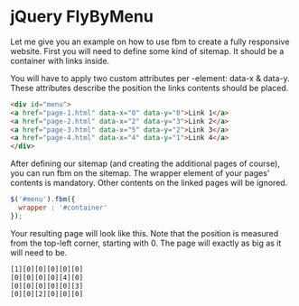 jQuery FlyByMenu
=========

Let me give you an example on how to use fbm to create a fully responsive website.
First you will need to define some kind of sitemap. It should be a container with links inside.

You will have to apply two custom attributes per <a>-element: data-x & data-y.
These attributes describe the position the links contents should be placed.

```html
<div id="menu">
<a href="page-1.html" data-x="0" data-y="0">Link 1</a>
<a href="page-2.html" data-x="2" data-y="3">Link 2</a>
<a href="page-3.html" data-x="5" data-y="2">Link 3</a>
<a href="page-4.html" data-x="4" data-y="1">Link 4</a>
</div>
```
After defining our sitemap (and creating the additional pages of course), you can run fbm on the sitemap.
The wrapper element of your pages' contents is mandatory. Other contents on the linked pages will be ignored.

```javascript
$('#menu').fbm({
  wrapper : '#container'
});
```

Your resulting page will look like this. Note that the position is measured from the top-left corner, starting with 0.
The page will exactly as big as it will need to be.

```html
[1][0][0][0][0][0]
[0][0][0][0][4][0]
[0][0][0][0][0][3]
[0][0][2][0][0][0]
```